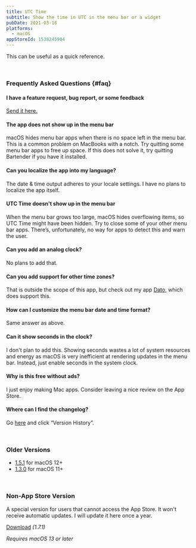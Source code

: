 ```yaml
---
title: UTC Time
subtitle: Show the time in UTC in the menu bar or a widget
pubDate: 2021-03-16
platforms:
  - macOS
appStoreId: 1538245904
---
```


This can be useful as a quick reference.

<br>

### Frequently Asked Questions {#faq}

#### I have a feature request, bug report, or some feedback

[Send it here.](https://sindresorhus.com/feedback?product=UTC%20Time&referrer=Website-FAQ)

#### The app does not show up in the menu bar

macOS hides menu bar apps when there is no space left in the menu bar. This is a common problem on MacBooks with a notch. Try quitting some menu bar apps to free up space. If this does not solve it, try quitting Bartender if you have it installed.

#### Can you localize the app into my language?

The date & time output adheres to your locale settings. I have no plans to localize the app itself.

#### UTC Time doesn't show up in the menu bar

When the menu bar grows too large, macOS hides overflowing items, so UTC Time might have been hidden. Try to close some of your other menu bar apps. There’s, unfortunately, no way for apps to detect this and warn the user.

#### Can you add an analog clock?

No plans to add that.

#### Can you add support for other time zones?

That is outside the scope of this app, but check out my app [Dato](https://sindresorhus.com/dato), which does support this.

#### How can I customize the menu bar date and time format?

Same answer as above.

#### Can it show seconds in the clock?

I don't plan to add this. Showing seconds wastes a lot of system resources and energy as macOS is very inefficient at rendering updates in the menu bar. Instead, just enable seconds in the system clock.

#### Why is this free without ads?

I just enjoy making Mac apps. Consider leaving a nice review on the App Store.

#### Where can I find the changelog?

Go [here](https://apps.apple.com/app/id1538245904) and click “Version History”.

<br>

### Older Versions

- [1.5.1](https://github.com/sindresorhus/meta/files/10767291/UTC.Time.1.5.1.-.macOS.12.zip) for macOS 12+
- [1.3.0](https://github.com/sindresorhus/meta/files/8007477/UTC.Time.1.3.0.-.macOS.11.zip) for macOS 11+

<br>

### Non-App Store Version

A special version for users that cannot access the App Store. It won't receive automatic updates. I will update it here once a year.

[Download](https://dsc.cloud/sindresorhus/UTC-Time-1.7.1-1687649720.zip) *(1.7.1)*

*Requires macOS 13 or later*
